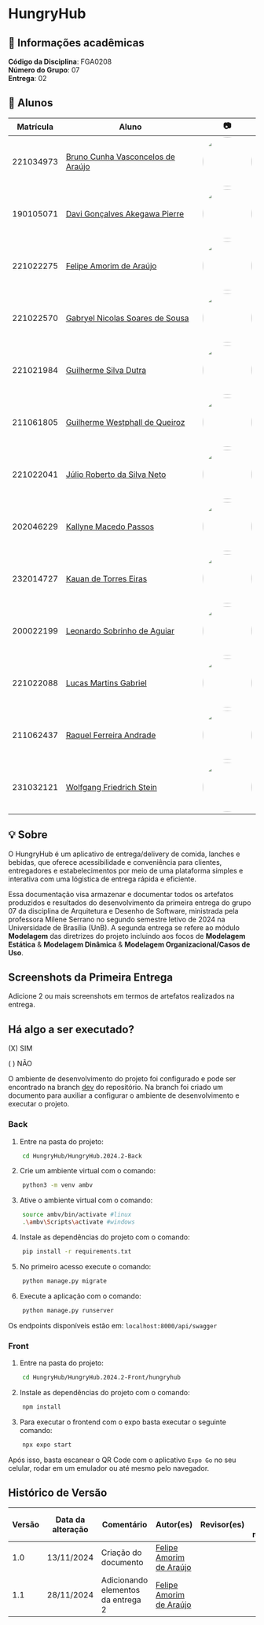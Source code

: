 # HungryHub

## 📃 Informações acadêmicas

**Código da Disciplina**: FGA0208<br>
**Número do Grupo**: 07<br>
**Entrega**: 02<br>

## 👥 Alunos

| Matrícula   | Aluno | 📷 |
|-------------|---------------------------------------------------------|-------------|
| 221034973   | [Bruno Cunha Vasconcelos de Araújo](https://github.com/brunocva) | <img width="100" src="https://github.com/brunocva.png" style="border-radius: 50px"/> |
| 190105071   | [Davi Gonçalves Akegawa Pierre](https://github.com/DaviPierre) | <img width="100" src="https://github.com/DaviPierre.png" style="border-radius: 50px"/> |
| 221022275   | [Felipe Amorim de Araújo](https://github.com/lipeaaraujo) | <img width="100" src="https://github.com/lipeaaraujo.png" style="border-radius: 50px"/> |
| 221022570   | [Gabryel Nicolas Soares de Sousa](https://github.com/gabryelns) | <img width="100" src="https://github.com/gabryelns.png" style="border-radius: 50px"/> |
| 221021984   | [Guilherme Silva Dutra](https://github.com/GuiDutra21) | <img width="100" src="https://github.com/GuiDutra21.png" style="border-radius: 50px"/> |
| 211061805   | [Guilherme Westphall de Queiroz](https://github.com/west7) | <img width="100" src="https://github.com/west7.png" style="border-radius: 50px"/> |
| 221022041   | [Júlio Roberto da Silva Neto](https://github.com/JulioR2022) | <img width="100" src="https://github.com/JulioR2022.png" style="border-radius: 50px"/> |
| 202046229   | [Kallyne Macedo Passos](https://github.com/kalipassos) | <img width="100" src="https://github.com/kalipassos.png" style="border-radius: 50px"/> |
| 232014727   | [Kauan de Torres Eiras](https://github.com/kauaneiras) | <img width="100" src="https://github.com/kauaneiras.png" style="border-radius: 50px"/> |
| 200022199   | [Leonardo Sobrinho de Aguiar](https://github.com/Leonardo0o0) | <img width="100" src="https://github.com/Leonardo0o0.png" style="border-radius: 50px"/> |
| 221022088   | [Lucas Martins Gabriel](https://github.com/martinsglucas) | <img width="100" src="https://github.com/martinsglucas.png" style="border-radius: 50px"/> |
| 211062437   | [Raquel Ferreira Andrade](https://github.com/raquel-andrade) | <img width="100" src="https://github.com/raquel-andrade.png" style="border-radius: 50px"/> |
| 231032121   | [Wolfgang Friedrich Stein](https://github.com/Wolffstein) | <img width="100" src="https://github.com/Wolffstein.png" style="border-radius: 50px"/> |

## 💡 Sobre 
O HungryHub é um aplicativo de entrega/delivery de comida, lanches e bebidas, que oferece acessibilidade e conveniência para clientes, entregadores e estabelecimentos por meio de uma plataforma simples e interativa com uma lógistica de entrega rápida e eficiente.

Essa documentação visa armazenar e documentar todos os artefatos produzidos e resultados do desenvolvimento da primeira entrega do grupo 07 da disciplina de Arquitetura e Desenho de Software, ministrada pela professora Milene Serrano no segundo semestre letivo de 2024 na Universidade de Brasília (UnB). A segunda entrega se refere ao módulo **Modelagem** das diretrizes do projeto incluindo aos focos de **Modelagem Estática** & **Modelagem Dinâmica** & **Modelagem Organizacional/Casos de Uso**.

## Screenshots da Primeira Entrega
Adicione 2 ou mais screenshots em termos de artefatos realizados na entrega.

<center>



</center>

## Há algo a ser executado?

(X) SIM

( ) NÃO

O ambiente de desenvolvimento do projeto foi configurado e pode ser encontrado na branch [dev](https://github.com/UnBArqDsw2024-2/2024.2_G7_Entrega_Entrega_02/tree/dev) do repositório. Na branch foi criado um documento para auxiliar a configurar o ambiente de desenvolvimento e executar o projeto.

### Back

1. Entre na pasta do projeto:

```bash
    cd HungryHub/HungryHub.2024.2-Back
```

2. Crie um ambiente virtual com o comando:

```bash
    python3 -m venv ambv
```

3. Ative o ambiente virtual com o comando:

```bash
    source ambv/bin/activate #linux
    .\ambv\Scripts\activate #windows
``` 
4. Instale as dependências do projeto com o comando:

```bash
    pip install -r requirements.txt
```
5. No primeiro acesso execute o comando:

```bash
    python manage.py migrate
```

6. Execute a aplicação com o comando:

```bash
    python manage.py runserver
```

Os endpoints disponíveis estão em:
`localhost:8000/api/swagger`

### Front

1. Entre na pasta do projeto:
   
```bash
    cd HungryHub/HungryHub.2024.2-Front/hungryhub
```

2. Instale as dependências do projeto com o comando:

```bash
    npm install
```

3. Para executar o frontend com o expo basta executar o seguinte comando:

```bash
    npx expo start
```
Após isso, basta escanear o QR Code com o aplicativo `Expo Go` no seu celular, rodar em um emulador ou até mesmo pelo navegador.

## Histórico de Versão

| Versão | Data da alteração | Comentário | Autor(es) | Revisor(es) | Data de revisão |
| -- | -- | -- | -- | -- | -- |
| 1.0 | 13/11/2024 | Criação do documento | [Felipe Amorim de Araújo](https://github.com/lipeaaraujo) | | |
| 1.1 | 28/11/2024 | Adicionando elementos da entrega 2 | [Felipe Amorim de Araújo](https://github.com/lipeaaraujo) | | |
